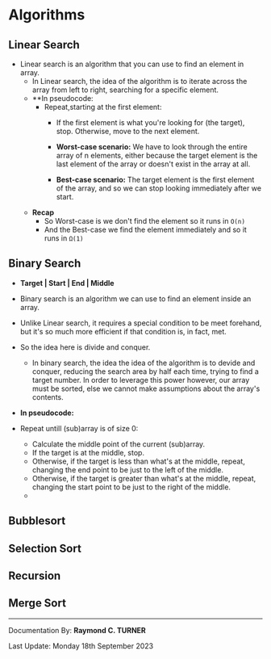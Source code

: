 # Algorithms

## Linear Search
* Linear search is an algorithm that you can use to find an element in array.
    * In Linear search, the idea of the algorithm is to iterate across the array from left to right, searching for a specific element.
    * **In pseudocode:
        * Repeat,starting at the first element:
            * If the first element is what you're looking for (the target), stop.
            Otherwise, move to the next element.
            * **Worst-case scenario:** We have to look through the entire array of n elements, either because the target element is the last element of the array or doesn't exist in the array at all.

            * **Best-case scenario:** The target element is the first element of the array, and so we can stop looking immediately after we start. 
    * **Recap**
        * So Worst-case is we don't find the element so it runs in `O(n)`
        * And the Best-case we find the element immediately and so it runs in `Ω(1)`

## Binary Search
* **Target | Start | End | Middle**
* Binary search is an algorithm we can use to find an element inside an array.
* Unlike Linear search, it requires a special condition to be meet forehand, but it's so much more efficient if that condition is, in fact, met.

* So the idea here is divide and conquer.
    * In binary search, the idea the idea of the algorithm is to devide and conquer, reducing the search area by half each time, trying to find a target number.
        In order to leverage this power however, our array must be sorted, else we cannot make assumptions about the array's contents.
* **In pseudocode:**
* Repeat untill (sub)array is of size 0:
  * Calculate the middle point of the current (sub)array.
  * If the target is at the middle, stop.
  * Otherwise, if the target is less than what's at the middle, repeat, changing the end point to be just to the left of the middle.
  * Otherwise, if the target is greater than what's at the middle, repeat, changing the start point to be just to the right of the middle.
  * 


    
## Bubblesort

## Selection Sort

## Recursion

## Merge Sort

---

Documentation By: **Raymond C. TURNER**

Last Update: Monday 18th September 2023